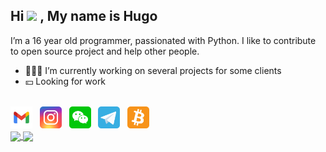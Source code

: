 
##  Hi <img src="https://raw.githubusercontent.com/MartinHeinz/MartinHeinz/master/wave.gif" width="30px"> ,  My name is Hugo

I’m a 16 year old programmer, passionated with Python. I like to contribute to open source project and help other people.
- 🧑🏽‍💻 I’m currently working on several projects for some clients
- 💴 Looking for work

<br>
    <a href="mailto:hugolebelzic@gmail.com"><img height="35" src="https://raw.githubusercontent.com/edent/SuperTinyIcons/master/images/svg/gmail.svg"></a>&nbsp;&nbsp;
    <a href="https://instagram.com/hugolb0"><img height="35" src="https://raw.githubusercontent.com/edent/SuperTinyIcons/master/images/svg/instagram.svg"></a>&nbsp;&nbsp;
    <a href="https://raw.githubusercontent.com/HugoLB0/hugolb0/master/wechat.png"><img height="35" src="https://raw.githubusercontent.com/edent/SuperTinyIcons/master/images/svg/wechat.svg"></a>&nbsp;&nbsp;
    <a href="https://t.me/hugolb0"><img height="35" src="https://raw.githubusercontent.com/edent/SuperTinyIcons/master/images/svg/telegram.svg"></a>&nbsp;&nbsp;
    <a href="https://raw.githubusercontent.com/HugoLB0/hugolb0/master/btc_adress.png"><img height="35" src="https://raw.githubusercontent.com/edent/SuperTinyIcons/master/images/svg/bitcoin.svg"></a>&nbsp;&nbsp;
<br>



<a href="https://github.com/hugolb0/hugolb0">
  <img align="center" src="https://github-readme-stats.vercel.app/api?username=hugolb0&show_icons=true&include_all_commits=true&count_private=true&" />
</a>

<a href="https://github.com/hugolb0/hugolb0">
  <img align="center" src="https://github-readme-stats.vercel.app/api/top-langs/?username=hugolb0" />
</a>
